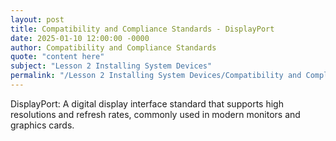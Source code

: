 ```yaml
---
layout: post
title: Compatibility and Compliance Standards - DisplayPort
date: 2025-01-10 12:00:00 -0000
author: Compatibility and Compliance Standards
quote: "content here"
subject: "Lesson 2 Installing System Devices"
permalink: "/Lesson 2 Installing System Devices/Compatibility and Compliance Standards/Compatibility and Compliance Standards - DisplayPort"
---
```


DisplayPort: A digital display interface standard that supports high resolutions and refresh rates, commonly used in modern monitors and graphics cards.
